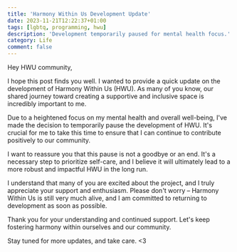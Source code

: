 ```yaml
---
title: 'Harmony Within Us Development Update'
date: 2023-11-21T12:22:37+01:00
tags: [lgbtq, programming, hwu]
description: 'Development temporarily paused for mental health focus.'
category: Life
comment: false
---
```


Hey HWU community,

I hope this post finds you well. I wanted to provide a quick update on the development of Harmony Within Us (HWU). As many of you know, our shared journey toward creating a supportive and inclusive space is incredibly important to me.

Due to a heightened focus on my mental health and overall well-being, I've made the decision to temporarily pause the development of HWU. It's crucial for me to take this time to ensure that I can continue to contribute positively to our community.

I want to reassure you that this pause is not a goodbye or an end. It's a necessary step to prioritize self-care, and I believe it will ultimately lead to a more robust and impactful HWU in the long run.

I understand that many of you are excited about the project, and I truly appreciate your support and enthusiasm. Please don't worry – Harmony Within Us is still very much alive, and I am committed to returning to development as soon as possible.

Thank you for your understanding and continued support. Let's keep fostering harmony within ourselves and our community.

Stay tuned for more updates, and take care. <3
